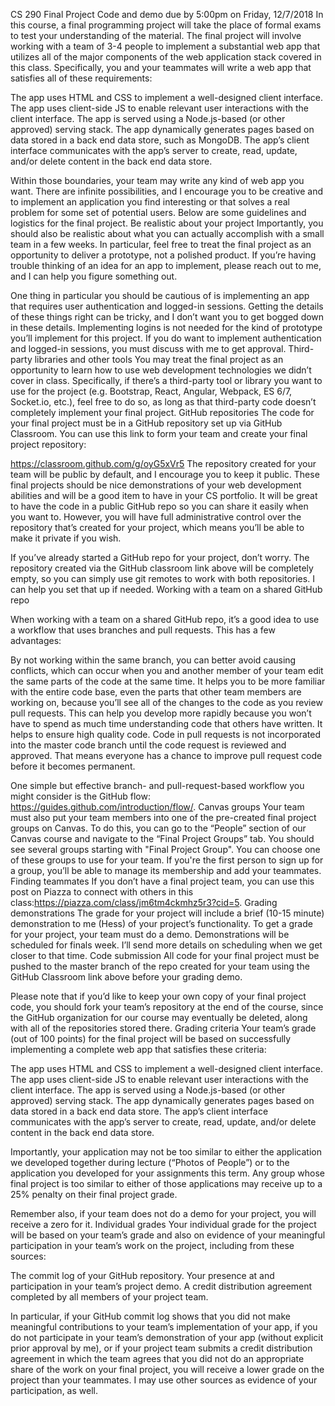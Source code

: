 CS 290 Final Project
Code and demo due by 5:00pm on Friday, 12/7/2018
In this course, a final programming project will take the place of formal exams to test your understanding of the material.  The final project will involve working with a team of 3-4 people to implement a substantial web app that utilizes all of the major components of the web application stack covered in this class.  Specifically, you and your teammates will write a web app that satisfies all of these requirements:

The app uses HTML and CSS to implement a well-designed client interface.
The app uses client-side JS to enable relevant user interactions with the client interface.
The app is served using a Node.js-based (or other approved) serving stack.
The app dynamically generates pages based on data stored in a back end data store, such as MongoDB.
The app’s client interface communicates with the app’s server to create, read, update, and/or delete content in the back end data store.

Within those boundaries, your team may write any kind of web app you want.  There are infinite possibilities, and I encourage you to be creative and to implement an application you find interesting or that solves a real problem for some set of potential users.  Below are some guidelines and logistics for the final project.
Be realistic about your project
Importantly, you should also be realistic about what you can actually accomplish with a small team in a few weeks.  In particular, feel free to treat the final project as an opportunity to deliver a prototype, not a polished product.  If you’re having trouble thinking of an idea for an app to implement, please reach out to me, and I can help you figure something out.

One thing in particular you should be cautious of is implementing an app that requires user authentication and logged-in sessions.  Getting the details of these things right can be tricky, and I don’t want you to get bogged down in these details.  Implementing logins is not needed for the kind of prototype you’ll implement for this project.  If you do want to implement authentication and logged-in sessions, you must discuss with me to get approval.
Third-party libraries and other tools
You may treat the final project as an opportunity to learn how to use web development technologies we didn’t cover in class.  Specifically, if there’s a third-party tool or library you want to use for the project (e.g. Bootstrap, React, Angular, Webpack, ES 6/7, Socket.io, etc.), feel free to do so, as long as that third-party code doesn’t completely implement your final project.
GitHub repositories
The code for your final project must be in a GitHub repository set up via GitHub Classroom.  You can use this link to form your team and create your final project repository:

https://classroom.github.com/g/oyG5xVr5
The repository created for your team will be public by default, and I encourage you to keep it public.  These final projects should be nice demonstrations of your web development abilities and will be a good item to have in your CS portfolio.  It will be great to have the code in a public GitHub repo so you can share it easily when you want to.  However, you will have full administrative control over the repository that’s created for your project, which means you’ll be able to make it private if you wish.

If you’ve already started a GitHub repo for your project, don’t worry.  The repository created via the GitHub classroom link above will be completely empty, so you can simply use git remotes to work with both repositories.  I can help you set that up if needed.
Working with a team on a shared GitHub repo

When working with a team on a shared GitHub repo, it’s a good idea to use a workflow that uses branches and pull requests.  This has a few advantages:

By not working within the same branch, you can better avoid causing conflicts, which can occur when you and another member of your team edit the same parts of the code at the same time.
It helps you to be more familiar with the entire code base, even the parts that other team members are working on, because you’ll see all of the changes to the code as you review pull requests.  This can help you develop more rapidly because you won’t have to spend as much time understanding code that others have written.
It helps to ensure high quality code.  Code in pull requests is not incorporated into the master code branch until the code request is reviewed and approved.  That means everyone has a chance to improve pull request code before it becomes permanent.

One simple but effective branch- and pull-request-based workflow you might consider is the GitHub flow: https://guides.github.com/introduction/flow/.
Canvas groups
Your team must also put your team members into one of the pre-created final project groups on Canvas.  To do this, you can go to the “People” section of our Canvas course and navigate to the “Final Project Groups” tab. You should see several groups starting with "Final Project Group". You can choose one of these groups to use for your team. If you're the first person to sign up for a group, you’ll be able to manage its membership and add your teammates.
Finding teammates
If you don’t have a final project team, you can use this post on Piazza to connect with others in this class:https://piazza.com/class/jm6tm4ckmhz5r3?cid=5.
Grading demonstrations
The grade for your project will include a brief (10-15 minute) demonstration to me (Hess) of your project’s functionality.  To get a grade for your project, your team must do a demo.  Demonstrations will be scheduled for finals week.  I’ll send more details on scheduling when we get closer to that time.
Code submission
All code for your final project must be pushed to the master branch of the repo created for your team using the GitHub Classroom link above before your grading demo.

Please note that if you’d like to keep your own copy of your final project code, you should fork your team’s repository at the end of the course, since the GitHub organization for our course may eventually be deleted, along with all of the repositories stored there.
Grading criteria
Your team’s grade (out of 100 points) for the final project will be based on successfully implementing a complete web app that satisfies these criteria:

The app uses HTML and CSS to implement a well-designed client interface.
The app uses client-side JS to enable relevant user interactions with the client interface.
The app is served using a Node.js-based (or other approved) serving stack.
The app dynamically generates pages based on data stored in a back end data store.
The app’s client interface communicates with the app’s server to create, read, update, and/or delete content in the back end data store.

Importantly, your application may not be too similar to either the application we developed together during lecture (“Photos of People”) or to the application you developed for your assignments this term.  Any group whose final project is too similar to either of those applications may receive up to a 25% penalty on their final project grade.

Remember also, if your team does not do a demo for your project, you will receive a zero for it.
Individual grades
Your individual grade for the project will be based on your team’s grade and also on evidence of your meaningful participation in your team’s work on the project, including from these sources:

The commit log of your GitHub repository.
Your presence at and participation in your team’s project demo.
A credit distribution agreement completed by all members of your project team.

In particular, if your GitHub commit log shows that you did not make meaningful contributions to your team’s implementation of your app, if you do not participate in your team’s demonstration of your app (without explicit prior approval by me), or if your project team submits a credit distribution agreement in which the team agrees that you did not do an appropriate share of the work on your final project, you will receive a lower grade on the project than your teammates.  I may use other sources as evidence of your participation, as well.
